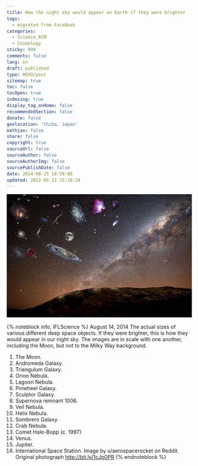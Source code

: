 ```yaml
---
title: How the night sky would appear on Earth if they were brighter
tags:
  - migrated from FaceBook
categories:
  - Science_科学
  - Cosmology
sticky: 999
comments: false
lang: en
draft: published
type: HEXO/post
sitemap: true
toc: false
tocOpen: true
indexing: true
display_tag_onHome: false
recommendedSection: false
donate: false
geolocation: 'Chiba, Japan'
mathjax: false
share: false
copyright: true
sourceUrl: false
sourceAuthor: false
sourceAuthorImg: false
sourcePublishDate: false
date: 2014-08-15 18:59:00
updated: 2022-05-31 15:18:34
---
```

![](./How-the-night-sky-would-appear-on-Earth-if-they-were-brighter/10498372_905220529498959_4316450669800250473_o.jpg)

{% noteblock info, IFLScience %}
August 14, 2014
The actual sizes of various different deep space objects. If they were brighter, this is how they would appear in our night sky. The images are in scale with one another, including the Moon, but not to the Milky Way background.
1. The Moon.
2. Andromeda Galaxy.
3. Triangulum Galaxy.
4. Orion Nebula.
5. Lagoon Nebula.
6. Pinwheel Galaxy.
7. Sculptor Galaxy.
8. Supernova remnant 1006.
9. Veil Nebula.
10. Helix Nebula.
11. Sombrero Galaxy.
12. Crab Nebula.
13. Comet Hale-Bopp (c. 1997)
14. Venus.
15. Jupiter.
16. International Space Station.
Image by u/aerospacerocket on Reddit.
Original photograph http://bit.ly/1cJp0PR
{% endnoteblock %}